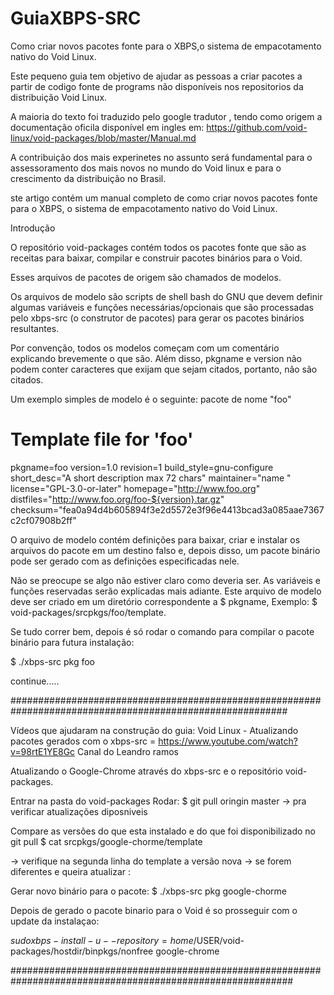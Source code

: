 # GuiaXBPS-SRC
Como criar novos pacotes fonte para o XBPS,o sistema de empacotamento nativo do Void Linux.


Este pequeno guia tem objetivo de ajudar as pessoas a criar pacotes a partir de codigo fonte de programs não disponíveis nos repositorios da distribuição Void Linux.

A maioria do texto foi traduzido pelo google tradutor , tendo como origem a documentação oficila disponível em ingles em:
https://github.com/void-linux/void-packages/blob/master/Manual.md

A contribuição dos mais experinetes no assunto será fundamental para o assessoramento dos mais novos no mundo do Void linux e para o crescimento da distribuição no Brasil.

ste artigo contém um manual completo de como criar novos pacotes fonte para o XBPS, o sistema de empacotamento nativo do Void Linux.

Introdução

O repositório void-packages contém todos os pacotes fonte que são as receitas para baixar, compilar e construir pacotes binários para o Void. 

Esses arquivos de pacotes de origem são chamados de modelos.

Os arquivos de modelo são scripts de shell bash do GNU que devem definir algumas variáveis e funções necessárias/opcionais que são processadas pelo xbps-src (o construtor de pacotes) para gerar os pacotes binários resultantes.

Por convenção, todos os modelos começam com um comentário explicando brevemente o que são. Além disso, pkgname e version não podem conter caracteres que exijam que sejam citados, portanto, não são citados.

Um exemplo simples de modelo é o seguinte: pacote de nome "foo"

# Template file for 'foo'
pkgname=foo
version=1.0
revision=1
build_style=gnu-configure
short_desc="A short description max 72 chars"
maintainer="name <email>"
license="GPL-3.0-or-later"
homepage="http://www.foo.org"
distfiles="http://www.foo.org/foo-${version}.tar.gz"
checksum="fea0a94d4b605894f3e2d5572e3f96e4413bcad3a085aae7367c2cf07908b2ff"

O arquivo de modelo contém definições para baixar, criar e instalar os arquivos do pacote em um destino falso e, depois disso, um pacote binário pode ser gerado com as definições especificadas nele.


Não se preocupe se algo não estiver claro como deveria ser. As variáveis e funções reservadas serão explicadas mais adiante. Este arquivo de modelo deve ser criado em um diretório correspondente a $ pkgname, Exemplo:
$ void-packages/srcpkgs/foo/template.

Se tudo correr bem, depois é só rodar  o comando para compilar o pacote binário para futura instalação:

$ ./xbps-src pkg foo

continue.....

##########################################################################################################

Vídeos que ajudaram na construção do guia:
Void Linux - Atualizando pacotes gerados com o xbps-src = https://www.youtube.com/watch?v=98rtE1YE8Gc
Canal do Leandro ramos

Atualizando o Google-Chrome através do xbps-src e o repositório void-packages.

Entrar na pasta do void-packages
Rodar:
 $ git pull oringin master 
  -> pra verificar atualizações diposniveis

Compare as versões do que esta instalado e do que foi disponibilizado no git pull
$ cat srcpkgs/google-chorme/template

 -> verifique na segunda linha do template a versão nova
 -> se forem diferentes e queira atualizar :
 
Gerar novo binário para o pacote:
 $ ./xbps-src pkg google-chorme

Depois de gerado o pacote binario para o Void é so prosseguir com o update da instalaçao:

$sudo xbps-install -u --repository=home/$USER/void-packages/hostdir/binpkgs/nonfree google-chrome






###########################################################################################################



 
 









